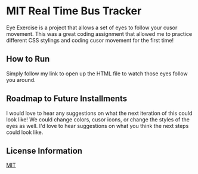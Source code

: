 # MIT Real Time Bus Tracker
Eye Exercise is a project that allows a set of eyes to follow your cusor movement.  This was a great coding assignment that allowed me to practice different CSS stylings and coding cusor movement for the first time!
## How to Run
Simply follow my link to open up the HTML file to watch those eyes follow you around.
## Roadmap to Future Installments
I would love to hear any suggestions on what the next iteration of this could look like!  We could change colors, cusor icons, or change the styles of the eyes as well.  I'd love to hear suggestions on what you think the next steps could look like.
## License Information
[MIT](https://choosealicense.com/licenses/mit/)
